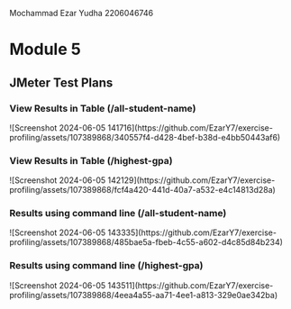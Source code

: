 Mochammad Ezar Yudha 2206046746

<h1>Module 5</h1>
<h2>JMeter Test Plans</h2>
<h3>View Results in Table (/all-student-name)</h3>
![Screenshot 2024-06-05 141716](https://github.com/EzarY7/exercise-profiling/assets/107389868/340557f4-d428-4bef-b38d-e4bb50443af6)


<h3>View Results in Table (/highest-gpa)</h3>
![Screenshot 2024-06-05 142129](https://github.com/EzarY7/exercise-profiling/assets/107389868/fcf4a420-441d-40a7-a532-e4c14813d28a)

<h3>Results using command line (/all-student-name)</h3>
![Screenshot 2024-06-05 143335](https://github.com/EzarY7/exercise-profiling/assets/107389868/485bae5a-fbeb-4c55-a602-d4c85d84b234)

<h3>Results using command line (/highest-gpa)</h3>
![Screenshot 2024-06-05 143511](https://github.com/EzarY7/exercise-profiling/assets/107389868/4eea4a55-aa71-4ee1-a813-329e0ae342ba)




